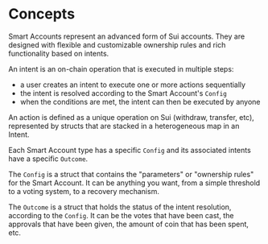 # Concepts

Smart Accounts represent an advanced form of Sui accounts. They are designed with flexible and customizable ownership rules and rich functionality based on intents.

An intent is an on-chain operation that is executed in multiple steps:

* a user creates an intent to execute one or more actions sequentially
* the intent is resolved according to the Smart Account's `Config`
* when the conditions are met, the intent can then be executed by anyone

An action is defined as a unique operation on Sui (withdraw, transfer, etc), represented by structs that are stacked in a heterogeneous map in an Intent. &#x20;

Each Smart Account type has a specific `Config` and its associated intents have a specific `Outcome`.

The `Config` is a struct that contains the "parameters" or "ownership rules" for the Smart Account. It can be anything you want, from a simple threshold to a voting system, to a recovery mechanism.

The `Outcome` is a struct that holds the status of the intent resolution, according to the `Config`. It can be the votes that have been cast, the approvals that have been given, the amount of coin that has been spent, etc.
